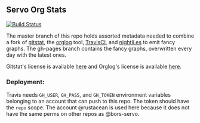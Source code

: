Servo Org Stats
---------------

[![Build Status](https://travis-ci.org/servo/servo-org-stats.svg?branch=master)](https://travis-ci.org/servo/servo-org-stats)

The master branch of this repo holds assorted metadata needed to combine a
fork of
[gitstat](https://github.com/edunham/gitstat/), the
[orglog](https://github.com/edunham/orglog) tool,
[TravisCI](http://travis-ci.org/), and [nightli.es](https://nightli.es/) to
emit fancy graphs. The gh-pages branch contains the fancy graphs, overwritten
every day with the latest ones.

Gitstat's license is available
[here](https://github.com/youknowone/gitstat/blob/master/LICENSE) and Orglog's
license is available
[here](https://github.com/edunham/orglog/blob/master/LICENSE).

### Deployment: 

Travis needs `GH_USER`, `GH_PASS`, and `GH_TOKEN` environment variables 
belonging to an account that can push to this repo. The token should 
have the `repo` scope. The account @rustacean is used here because 
it does not have the same perms on other repos as @bors-servo.


